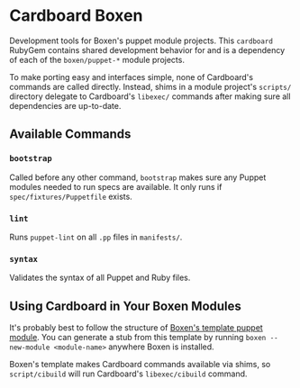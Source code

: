 # Cardboard Boxen

Development tools for Boxen's puppet module projects. This `cardboard`
RubyGem contains shared development behavior for and is a dependency
of each of the `boxen/puppet-*` module projects.

To make porting easy and interfaces simple, none of Cardboard's
commands are called directly. Instead, shims in a module project's
`scripts/` directory delegate to Cardboard's `libexec/` commands after
making sure all dependencies are up-to-date.

## Available Commands

### `bootstrap`

Called before any other command, `bootstrap` makes sure any Puppet
modules needed to run specs are available. It only runs if
`spec/fixtures/Puppetfile` exists.

### `lint`

Runs `puppet-lint` on all `.pp` files in `manifests/`.

### `syntax`

Validates the syntax of all Puppet and Ruby files.

## Using Cardboard in Your Boxen Modules

It's probably best to follow the structure of
[Boxen's template puppet module][template]. You can generate a stub
from this template by running `boxen --new-module <module-name>`
anywhere Boxen is installed.

[template]: https://github.com/boxen/puppet-template

Boxen's template makes Cardboard commands available via shims, so
`script/cibuild` will run Cardboard's `libexec/cibuild` command.
